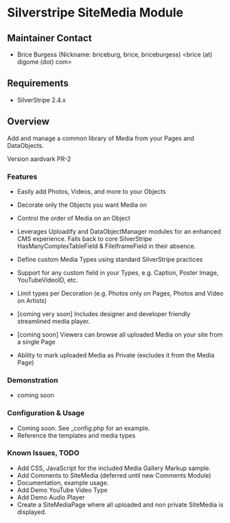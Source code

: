 # Silverstripe SiteMedia Module

## Maintainer Contact 
 * Brice Burgess (Nickname: briceburg, brice, briceburgess)
   <brice (at) digome (dot) com>
	
## Requirements
 * SilverStripe 2.4.x

## Overview
Add and manage a common library of Media from your Pages and DataObjects. 

Version aardvark PR-2


### Features

 * Easily add Photos, Videos, and more to your Objects
 
 * Decorate only the Objects you want Media on
 
 * Control the order of Media on an Object
 
 * Leverages Uploadify and DataObjectManager modules for an enhanced CMS experience. Falls back to core SilverStripe HasManyComplexTableField & FileIframeField in their absence.

 * Define custom Media Types using standard SilverStripe practices
 
 * Support for any custom field in your Types, e.g. Caption, Poster Image, YouTubeVideoID, etc.
    
 * Limit types per Decoration (e.g. Photos only on Pages, Photos and Video on Artists)
 
 * [coming very soon] Includes designer and developer friendly streamlined media player.

 * [coming soon] Viewers can browse all uploaded Media on your site from a single Page
 
 * Ability to mark uploaded Media as Private (excludes it from the Media Page)
 

 
### Demonstration

  * coming soon
  
	
### Configuration & Usage

 * Coming soon. See _config.php for an example.
 * Reference the templates and media types

### Known Issues, TODO
 
 * Add CSS, JavaScript for the included Media Gallery Markup sample.
 * Add Comments to SiteMedia (deferred until new Comments Module)
 * Documentation, example usage.
 * Add Demo YouTube Video Type
 * Add Demo Audio Player
 * Create a SiteMediaPage where all uploaded and non private SiteMedia is displayed.
